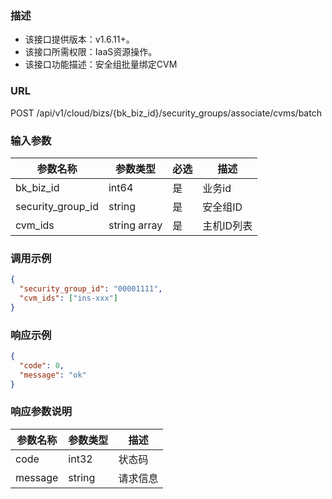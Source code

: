 ### 描述

- 该接口提供版本：v1.6.11+。
- 该接口所需权限：IaaS资源操作。
- 该接口功能描述：安全组批量绑定CVM

### URL

POST /api/v1/cloud/bizs/{bk_biz_id}/security_groups/associate/cvms/batch

### 输入参数

| 参数名称              | 参数类型         | 必选 | 描述     |
|-------------------|--------------|----|--------|
| bk_biz_id         | int64        | 是  | 业务id   |
| security_group_id | string       | 是  | 安全组ID  |
| cvm_ids           | string array | 是  | 主机ID列表 |

### 调用示例

```json
{
  "security_group_id": "00001111",
  "cvm_ids": ["ins-xxx"]
}
```

### 响应示例

```json
{
  "code": 0,
  "message": "ok"
}
```

### 响应参数说明

| 参数名称    | 参数类型   | 描述   |
|---------|--------|------|
| code    | int32  | 状态码  |
| message | string | 请求信息 |
